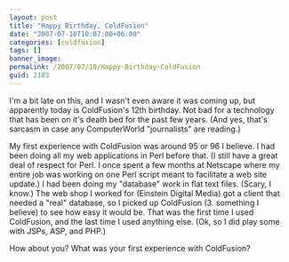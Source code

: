 ```yaml
---
layout: post
title: "Happy Birthday, ColdFusion"
date: "2007-07-10T10:07:00+06:00"
categories: [coldfusion]
tags: []
banner_image: 
permalink: /2007/07/10/Happy-Birthday-ColdFusion
guid: 2183
---
```


I'm a bit late on this, and I wasn't even aware it was coming up, but apparently today is ColdFusion's 12th birthday. Not bad for a technology that has been on it's death bed for the past few years. (And yes, that's sarcasm in case any ComputerWorld "journalists" are reading.)

My first experience with ColdFusion was around 95 or 96 I believe. I had been doing all my web applications in Perl before that. (I still have a great deal of respect for Perl. I once spent a few months at Netscape where my entire job was working on one Perl script meant to facilitate a web site update.) I had been doing my "database" work in flat text files. (Scary, I know.) The web shop I worked for (Einstein Digital Media) got a client that needed a "real" database, so I picked up ColdFusion (3. something I believe) to see how easy it would be. That was the first time I used ColdFusion, and the last time I used anything else. (Ok, so I did play some with JSPs, ASP, and PHP.)

How about you? What was your first experience with ColdFusion?